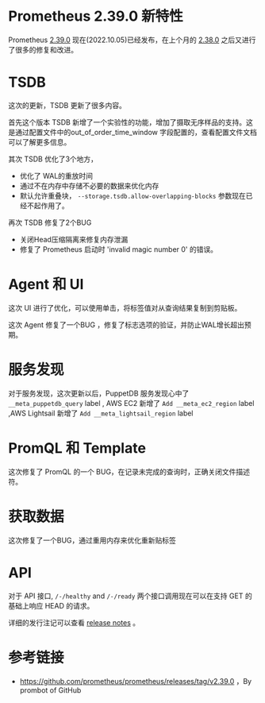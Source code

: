 # Prometheus 2.39.0 新特性


Prometheus [2.39.0](https://github.com/prometheus/prometheus/releases/tag/v2.39.0) 现在(2022.10.05)已经发布，在上个月的 [2.38.0](http://erdong.site/Prometheus/New-Features/New-Features-in-Prometheus-2-38-0.html) 之后又进行了很多的修复和改进。

# TSDB
这次的更新，TSDB 更新了很多内容。

首先这个版本 TSDB 新增了一个实验性的功能，增加了摄取无序样品的支持。这是通过配置文件中的out_of_order_time_window 字段配置的，查看配置文件文档可以了解更多信息。

其次 TSDB 优化了3个地方，
* 优化了 WAL的重放时间
* 通过不在内存中存储不必要的数据来优化内存
* 默认允许重叠块， `--storage.tsdb.allow-overlapping-blocks` 参数现在已经不起作用了。

再次 TSDB 修复了2个BUG

* 关闭Head压缩隔离来修复内存泄漏
* 修复了 Prometheus 启动时 'invalid magic number 0' 的错误。


# Agent 和 UI
这次 UI 进行了优化，可以使用单击，将标签值对从查询结果复制到剪贴板。

这次 Agent 修复了一个BUG ，修复了标志选项的验证，并防止WAL增长超出预期。

# 服务发现
对于服务发现，这次更新以后，PuppetDB 服务发现心中了 `__meta_puppetdb_query` label , AWS EC2 新增了 `Add __meta_ec2_region` label ,AWS Lightsail 新增了 `Add __meta_lightsail_region` label 


# PromQL 和 Template 

这次修复了 PromQL 的一个 BUG，在记录未完成的查询时，正确关闭文件描述符。

# 获取数据
这次修复了一个BUG，通过重用内存来优化重新贴标签

 
# API

对于 API 接口, `/-/healthy` and `/-/ready` 两个接口调用现在可以在支持 GET 的基础上响应 HEAD 的请求。


详细的发行注记可以查看 [release notes](https://github.com/prometheus/prometheus/releases/tag/v2.39.0) 。





# 参考链接

* https://github.com/prometheus/prometheus/releases/tag/v2.39.0 ，By prombot of GitHub